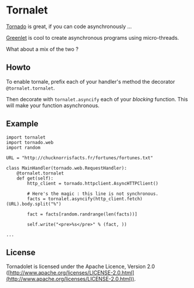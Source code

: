 # Tornalet

[Tornado](http://www.tornadoweb.org/) is great, if you can code asynchronously ...

[Greenlet](http://pypi.python.org/pypi/greenlet) is cool to create asynchronous programs using micro-threads.

What about a mix of the two ?

## Howto

To enable tornale, prefix each of your handler's method the decorator ``@tornalet.tornalet``.

Then decorate with ``tornalet.asyncify`` each of your *blocking* function. This will make your function asynchronous.

## Example

    import tornalet
    import tornado.web
    import random

    URL = "http://chucknorrisfacts.fr/fortunes/fortunes.txt"

    class MainHandler(tornado.web.RequestHandler):
        @tornalet.tornalet
        def get(self):
            http_client = tornado.httpclient.AsyncHTTPClient()
            
            # Here's the magic : this line is not synchronous.
            facts = tornalet.asyncify(http_client.fetch)(URL).body.split("%")

            fact = facts[random.randrange(len(facts))]

            self.write("<pre>%s</pre>" % (fact, ))
    
    ...

## License

Tornadolet is licensed under the Apache Licence, Version 2.0 ([http://www.apache.org/licenses/LICENSE-2.0.html](http://www.apache.org/licenses/LICENSE-2.0.html)).

